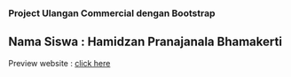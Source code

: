### Project Ulangan Commercial dengan Bootstrap

## Nama Siswa : Hamidzan Pranajanala Bhamakerti

Preview website : [click here](https://haempebe.github.io/bazStore/)
 
